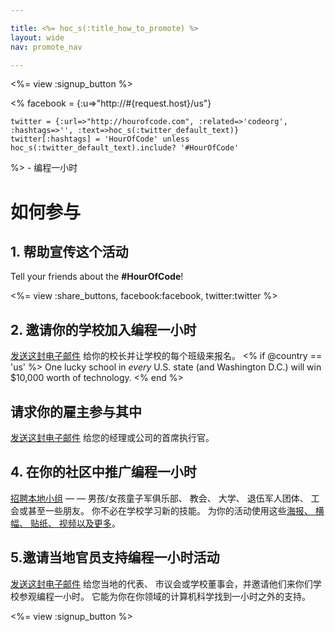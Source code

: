 ```yaml
---

title: <%= hoc_s(:title_how_to_promote) %>
layout: wide
nav: promote_nav

---
```


<%= view :signup_button %>

<%
    facebook = {:u=>"http://#{request.host}/us"}

    twitter = {:url=>"http://hourofcode.com", :related=>'codeorg', :hashtags=>'', :text=>hoc_s(:twitter_default_text)}
    twitter[:hashtags] = 'HourOfCode' unless hoc_s(:twitter_default_text).include? '#HourOfCode'
%> - 编程一小时

# 如何参与

## 1. 帮助宣传这个活动

Tell your friends about the **#HourOfCode**!

<%= view :share_buttons, facebook:facebook, twitter:twitter %>

## 2. 邀请你的学校加入编程一小时

[发送这封电子邮件](<%= resolve_url('/promote/resources#sample-emails') %>) 给你的校长并让学校的每个班级来报名。 <% if @country == 'us' %> One lucky school in *every* U.S. state (and Washington D.C.) will win $10,000 worth of technology. <% end %>

## 请求你的雇主参与其中

[发送这封电子邮件](<%= resolve_url('/promote/resources#sample-emails') %>) 给您的经理或公司的首席执行官。

## 4. 在你的社区中推广编程一小时

[招聘本地小组](<%= resolve_url('/promote/resources#sample-emails') %>) — — 男孩/女孩童子军俱乐部、 教会、 大学、 退伍军人团体、 工会或甚至一些朋友。 你不必在学校学习新的技能。 为你的活动使用这些[海报、 横幅、 贴纸、 视频以及更多](<%= resolve_url('/promote/resources') %>)。

## 5.邀请当地官员支持编程一小时活动

[发送这封电子邮件](<%= resolve_url('/promote/resources#sample-emails') %>) 给您当地的代表、 市议会或学校董事会，并邀请他们来你们学校参观编程一小时。 它能为你在你领域的计算机科学找到一小时之外的支持。

<%= view :signup_button %>